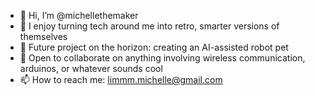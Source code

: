 - 👋 Hi, I’m @michellethemaker
- 👀 I enjoy turning tech around me into retro, smarter versions of themselves
- 🌱 Future project on the horizon: creating an AI-assisted robot pet
- 💞️ Open to collaborate on anything involving wireless communication, arduinos, or whatever sounds cool
- 📫 How to reach me: limmm.michelle@gmail.com

<!---
michellethemaker/michellethemaker is a ✨ special ✨ repository because its `README.md` (this file) appears on your GitHub profile.
You can click the Preview link to take a look at your changes.
--->
